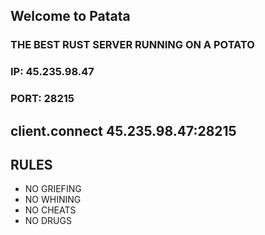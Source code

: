 ## Welcome to Patata
### THE BEST RUST SERVER RUNNING ON A POTATO
### IP: 45.235.98.47
### PORT: 28215

## client.connect 45.235.98.47:28215

## RULES

- NO GRIEFING
- NO WHINING
- NO CHEATS
- NO DRUGS
